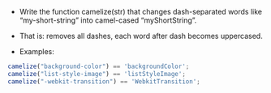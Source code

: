 - Write the function camelize(str) that changes dash-separated words like “my-short-string” into camel-cased “myShortString”.

- That is: removes all dashes, each word after dash becomes uppercased.

- Examples:

```js
camelize("background-color") == 'backgroundColor';
camelize("list-style-image") == 'listStyleImage';
camelize("-webkit-transition") == 'WebkitTransition';
```
